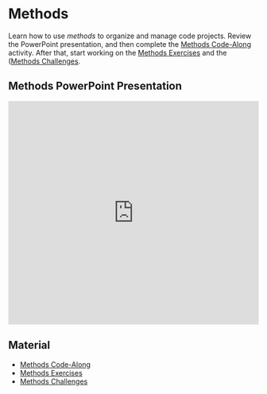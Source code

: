 # Methods
Learn how to use _methods_ to organize and manage code projects. Review the PowerPoint presentation, and then complete the [Methods Code-Along](MethodsCodeAlong.md) activity. After that, start working on the [Methods Exercises](MethodsExercises.md) and the ([Methods Challenges](MethodsChallenges.md).

## Methods PowerPoint Presentation
<iframe src='https://view.officeapps.live.com/op/embed.aspx?src=https://hylandtechclub.com/cs-101/Methods/Methods.pptx' width='100%' height='450px' frameborder='0'></iframe>

## Material
- [Methods Code-Along](MethodsCodeAlong.md)
- [Methods Exercises](MethodsExercises.md)
- [Methods Challenges](MethodsChallenges.md)